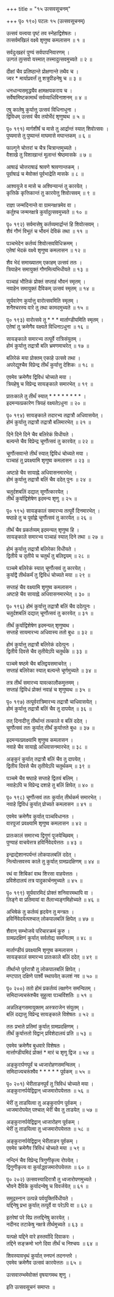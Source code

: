 +++
title = "१५ उत्सवसूचनम्"

+++
पृ० १९०) पटलः १५ (उत्सवसूचनम्)  
  
उत्सवं यत्त्वया पृष्टं तव स्नेहाद्विशेषतः ।  
तत्सर्वमखिलं वक्ष्ये शृणुष्व कमलासन ॥ १ ॥   
  
सर्वदुःखहरं पुण्यं सर्वपापनिवारणम् ।  
उत्गतं तुत्सवो यस्मात् तस्मादुत्सवमुच्यते ॥ २ ॥   
  
दीक्षां चैव प्रतिष्ठान्ते प्रोक्षणान्ते तथैव च ।  
ज्वर * मार्याप्रवर्त्तं तु शत्रुपीडनेषु च ॥ ३ ॥   
  
धनधान्यसमृद्ध्यैव क्षामक्षयकराय च ।  
सर्वेषामिष्टकामार्थं सर्वव्याधिविनाशनम् ॥ ४ ॥   
  
एषु कालेषु कुर्यात्तु उत्सवं विधिनाधुना ।  
द्विविधम् उत्सवं चैव तयोर्भेदं शृणुष्वथ ॥ ५ ॥  
  
पृ० १९१) मार्गशीर्षं च मासे तु आर्द्रान्तं स्यात् शिवोत्सवः ।  
पुष्यमासे तु पुष्यान्तं माघमासे मघान्तकम् ॥ ६ ॥   
  
फाल्गुने चोत्तरां च चैत्र चित्रान्तमुच्यते ।  
वैशाखे तु विशाखान्तं मूलान्तं श्रेष्ठमासके ॥ ७ ॥   
  
आषाढं चोत्तराषाढं श्रावणे श्रावणान्तकम् ।  
पूर्वाषाढं च मेवोक्तं पूर्वभाद्रेति मासके ॥ ८ ॥   
  
आश्वयुजे व मासे च अश्विन्यान्तं तु कारयेत् ।  
कृत्तिके कृत्तिकान्तं तु कारयेत्तु शिवोत्सवम् ॥ ९ ॥   
  
राज्ञा जन्मदिनान्ते वा ग्रामनक्षत्रमेव वा ।  
कर्तुश्च जन्मनक्षत्रे कुर्यादुत्सवमुच्यते ॥ १० ॥   
  
पृ० १९२) सर्वमासेषु कर्तव्यमार्द्रान्तं हि शिवोत्सवम् ।  
शैवं गौणं विभूतं च भौवनं देविकं तथा ॥ ११ ॥  
  
पञ्चभेदेन कर्तव्यं शिवोत्सवविधिक्रमम् ।  
एतेषां भेदकं वक्ष्ये शृणुष्व कमलासन ॥ १२ ॥   
  
शैव भेदं समाख्यातम् एकाहम् उत्सवं ततः ।  
त्रियाहेन समायुक्तं गौणमित्यभिधीयते ॥ १३ ॥   
  
पञ्चाहं भौतिकं प्रोक्तं सप्ताहं भौवनं स्मृतम् ।  
नवाहेन समायुक्तं दैविकम् उत्सवं स्मृतम् ॥ १४ ॥   
  
सूर्यवारेण कुर्यात्तु वारोत्सवमिति स्मृतम् ।  
शनैश्चरस्य वारे तु तथा कामदमुच्यते ॥ १५ ॥   
  
पृ० १९३) वारोत्सवे तु * * * मार्ताण्डीयमिति स्मृतम् ।  
एतेषां तु क्रमेणैव वक्ष्यते विधिनाऽधुना ॥ १६ ॥   
  
सायङ्काले समारभ्य तत्पूर्वे रात्रिसंयुतम् ।  
होमं कुर्यात्तु तद्रात्रौ बलि भ्रमणमाचरेत् ॥ १७ ॥   
  
बलिरेकं मया प्रोक्तम् एकाहे उत्सवे तथा ।  
अपरेद्युश्चैव विप्रेन्द्र तीर्थं कुर्यात्तु देशिकः ॥ १८ ॥   
  
एवमेव क्रमेणैव द्विविधं चोच्यते मया ।  
त्रियहेषु च विप्रेन्द्र सायङ्काले समारभेत् ॥ १९ ॥  
  
प्रातःकाले तु तीर्थं स्यात् * * * * * * * * ।  
इदमन्यत्प्रकारेण त्रियहं वक्ष्यतेऽधुना ॥ २० ॥   
  
पृ० १९४) सायङ्काले तदारभ्य तद्रात्रौ अधिवासयेत् ।  
होमं कुर्यात्तु तद्रात्रौ तद्रात्रौ बलिमारभेत् ॥ २१ ॥   
  
दिने दिने दिने चैव बलिरेकं विधीयते ।  
बल्यन्ते चैव विप्रेन्द्र चूर्णोत्सवं तु कारयेत् ॥ २२ ॥   
  
चूर्णोत्सवान्ते तीर्थं स्यात् द्विविधं चोच्यते मया ।  
पञ्चाहं तु प्रवक्ष्यामि शृणुष्व कमलासन ॥ २३ ॥  
  
अष्टाहे चैव सायाह्ने अधिवासनमारभेत् ।  
होमं कुर्यात्तु तद्रात्रौ बलिं चैव ददेत् पुनः ॥ २४ ॥   
  
चतुर्दशबलिं दद्यात् सूर्णोत्कारयेत् ।  
तीर्थं कुर्याद्विशेषेण इदमन्य शृणु ॥ २५ ॥   
  
पृ० १९५) सायङ्कालं समारभ्य तत्पूर्वे दिनमारभेत् ।  
षष्ठाहे तु च पूर्वाह्णे चूर्णोत्सवं तु कारयेत् ॥ २६ ॥   
  
तीर्थं चैव प्रकर्तव्यम् इदमन्यत् शृणुष्व हि ।  
सायङ्काले समारभ्य पञ्चाहं स्यात् दिने तथा ॥ २७ ॥   
  
होमं कुर्यात्तु तद्रात्रौ बलिरेका विधीयते ।  
द्वितीये च तृतीये च चतुर्थं तु बलिद्वयम् ॥ २८ ॥   
  
पञ्चमे बलिरेकं स्यात् चूर्णोत्सवं तु कारयेत् ।  
कुर्याद्वै तीर्थकर्मं तु द्विविधं चोच्यते मया ॥ २९ ॥   
  
सप्ताहं चैव वक्ष्यामि शृणुष्व कमलासन ।  
अष्टाहे चैव सायाह्ने अधिवासनमारभेत् ॥ ३० ॥   
  
पृ० १९६) होमं कुर्यात्तु तद्रात्रौ बलिं चैव ददेत्पुनः ।  
चतुर्दशबलिं दद्यात् चूर्णोत्सवं तु कारयेत् ॥ ३१ ॥  
  
तीर्थं कुर्याद्विशेषेण इदमन्यत् शृणुष्वथ ।  
सप्ताहे सायमारभ्य अधिवास्य ततो बुधः ॥ ३२ ॥  
  
होमं कुर्यात्तु तद्रात्रौ बलिरेकं ददेत्पुनः ।  
द्वितीये दिवसे चैव तृतीयेऽपि चतुर्थके ॥ ३३ ॥  
  
पञ्चमे षष्ठमे चैव बलिद्वयसमाचरेत् ।  
सप्ताहं बलिरेका स्यात् बल्यन्ते चूर्णमुच्यते ॥ ३४ ॥  
  
तत्र तीर्थं समारभ्य यावत्कालौकमुत्तमम् ।  
सप्ताहं द्विविधं प्रोक्तं नवाहं च शृणुष्वथ ॥ ३५ ॥   
  
पृ० १९७) तत्पूर्वरात्रिमारभ्य तद्रात्रौ चाधिवासयेत् ।  
होमं कुर्यात्तु तद्रात्रौ बलिं चैव तु दापयेत् ॥ ३६ ॥  
  
तत् दिनादीत्तु तीर्थान्तं तत्काले व बलिं ददेत् ।  
चूर्णोत्सवं ततः कुर्यात् तीर्थं कुर्यात्तते बुधः ॥ ३७ ॥   
  
इदमन्यत्प्रवक्ष्यामि शृणुष्व कमलासन ।  
नवाहे चैव सायाह्ने अधिवासनमारभेत् ॥ ३८ ॥   
  
अङ्कुरं कुर्यात् तद्रात्रौ बलिं चैव तु दापयेत् ।  
द्वितीय दिवसे चैव तृतीयेऽपि चतुर्थकम् ॥ ३९ ॥   
  
पञ्चमे चैव षष्ठाहे सप्ताहे द्वितयं बलिम् ।  
नवाहेऽपि च विप्रेन्द्र दशाहे तु बलिं क्षिपेत् ॥ ४० ॥   
  
पृ० १९८) चूर्णोत्सवं ततः कुर्यात् तीर्थकर्म समारभेत् ।  
नवाहे द्विविधं कुर्यात् प्रोच्यते कमलासन ॥ ४१ ॥   
  
एवमेव क्रमेणैव कुर्यात् पञ्चविधानतः ।  
वारपूजां प्रवक्ष्यामि शृणुष्व कमलासन ॥ ४२ ॥  
  
प्रातःकालं समारभ्य द्विगुणं पूजयेच्छिवम् ।  
पुण्याहं वाचयेत्तत्र हविर्निवेदयेत्ततः ॥ ४३ ॥   
  
इन्द्राद्येशानपर्यन्तं लोकपालबलिं ददेत् ।  
नित्योत्सवस्य काले तु कुर्यात् ग्रामप्रदक्षिणम् ॥ ४४ ॥  
  
रथं वा शिबिकां वाथ शिरसा वाहयेत्ततः ।  
प्रविशेदालयं तत्र पादुकार्चनमुच्यते ॥ ४५ ॥   
  
पृ० १९९) सूर्यवारमिदं प्रोक्तं शनिवारमथापि वा ।  
लिङ्गे वा प्रतिमायां वा तैलाभ्यङ्गमिहोच्यते ॥ ४६ ॥  
  
अभिषेकं तु कर्तव्यं हृदयेन तु मन्त्रतः ।  
हविर्निवेदयेत्पश्चात् लोकपालबलिं क्षिपेत् ॥ ४७ ॥  
  
शैवान् सम्भोजये परिचारक्रमं कुरु ।  
ग्रामप्रदक्षिणं कुर्यात् सर्वतोद्य समन्वितम् ॥ ४८ ॥   
  
मार्ताण्डीयं प्रवक्ष्यामि शृणुष्व कमलासन ।  
सायङ्कालं समारभ्य प्रातःकाले बलिं ददेत् ॥ ४९ ॥  
  
तीर्थान्ते पूर्वरात्रौ तु लोकपालबलिं क्षिपेत् ।  
मण्टपात् दक्षिणे पार्श्वे स्थापयेत् कलशं नव ॥ ५० ॥  
  
पृ० २००) ततो होमं प्रकर्तव्यं लक्षणेन समन्वितम् ।  
समिदाज्यचरूंश्चैव सुहुत्वा पञ्चविंशतिः ॥ ५१ ॥   
  
अन्नलिङ्गसमायुक्तम् अस्त्रराजेन संयुतम् ।  
बलिं दद्यात्तु विप्रेन्द्र सायङ्काले विशेषतः ॥ ५२ ॥  
  
ततः प्रभाते प्रतिमां कुर्यात् ग्रामप्रदक्षिणम् ।  
तीर्थं कुर्यात्ततो विद्वान् प्रविशेदालयं प्रति ॥ ५३ ॥   
  
एवमेव क्रमेणैव बुधवारे विशेषतः ।  
मार्त्ताण्डीयमिदं प्रोक्तं * मारं च शृणु द्विज ॥ ५४ ॥   
  
अङ्कुरार्पणपूर्वं च ध्वजारोहणसमन्वितम् ।  
समिदाज्यचरूंश्वैव * * * * * पूर्वकम् ॥ ५५ ॥  
  
पृ० २०१) भेरीताडनपूर्वं तु त्रिविधं चोच्यते मया ।  
अङ्कुरानर्पयेद्विद्वान् ध्वजमारोपयेत्ततः ॥ ५६ ॥   
  
भेरीं तु ताडयित्वा तु अङ्कुरार्पण पूर्वकम् ।  
ध्वजमारोपयेत् पश्चात् भेरीं चैव तु ताडयेत् ॥ ५७ ॥   
  
अङ्कुरानर्पयेद्विद्वान् ध्वजारोहण पूर्वकम् ।  
भेरीं तु ताडयित्वा तु ध्वजमारोपयेत्ततः ॥ ५८ ॥   
  
अङ्कुरानर्पयेद्विद्वान् भेरीताडन पूर्वकम् ।  
एवमेव क्रमेणैव त्रिविधं चोच्यते मया ॥ ५९ ॥  
  
नन्दिनं चैव विप्रेन्द्र त्रिगुणीकृत्य रोपयेत् ।  
द्विगुणीकृत्य वा कुर्याद्ध्वजमारोपयेत्ततः ॥ ६० ॥   
  
पृ० २०२) उत्सवस्यादिरात्रौ तु ध्वजारोपणमुच्यते ।  
भौवने दैविके कुर्यादन्येषु च विवर्जयेत् ॥ ६१ ॥   
  
समुद्रस्नान उत्पन्ने पर्वयुक्तिर्विधीयते ।  
यद्दिनेषु प्रभा कुर्यात् तत्पूर्वे वा परेऽपि वा ॥ ६२ ॥   
  
इतरेषां परे विप्र तत्तद्दिनेषु कारयेत् ।  
नदीनद तटाकेषु नक्षत्रे तीर्थमुच्यते ॥ ६३ ॥  
  
यत्पक्षे यद्दिने वारे हस्तर्वादि दिवाकरः ।  
तद्दिने सङ्क्रमो भागे दिवा तीर्थं च निश्चयः ॥ ६४ ॥   
  
शिवस्यावभृथं कुर्यात् स्नपनं तदनन्तरे ।  
एवमेव क्रमेणैव उत्सवं कारयेत्ततः ॥ ६५ ॥   
  
उत्सवारम्भमेवोक्तं वृषयागमथ शृणु ।  
  
इति उत्सवसूचनं समाप्तः ॥  
  